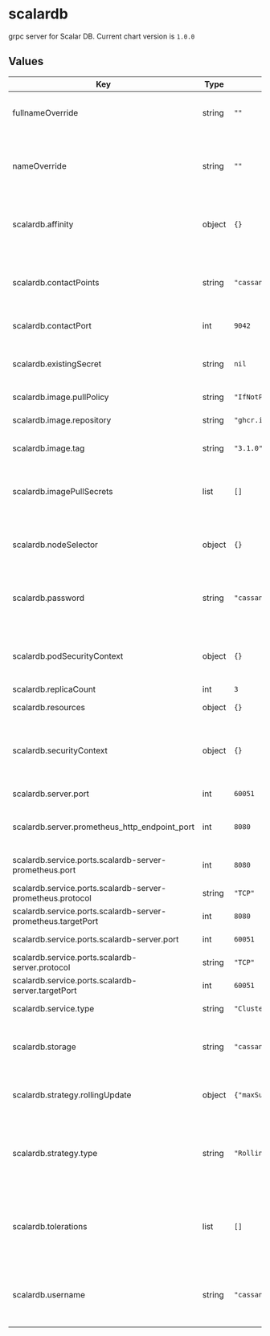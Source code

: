 # scalardb

grpc server for Scalar DB.
Current chart version is `1.0.0`

## Values

| Key | Type | Default | Description |
|-----|------|---------|-------------|
| fullnameOverride | string | `""` | String to fully override scalardb.fullname template |
| nameOverride | string | `""` | String to partially override scalardb.fullname template (will maintain the release name) |
| scalardb.affinity | object | `{}` | The affinity/anti-affinity feature, greatly expands the types of constraints you can express. |
| scalardb.contactPoints | string | `"cassandra"` | The database contanct point such as a hostname of Cassandra or a URL of Cosmos DB account. |
| scalardb.contactPort | int | `9042` | The database port number. |
| scalardb.existingSecret | string | `nil` | Name of existing secret to use for storing database username and password. |
| scalardb.image.pullPolicy | string | `"IfNotPresent"` |  |
| scalardb.image.repository | string | `"ghcr.io/scalar-labs/scalardb-server"` | Docker image reposiory of Scalar DB server. |
| scalardb.image.tag | string | `"3.1.0"` | Docker tag of the image. |
| scalardb.imagePullSecrets | list | `[]` | Optionally specify an array of imagePullSecrets. Secrets must be manually created in the namespace. |
| scalardb.nodeSelector | object | `{}` | nodeSelector is form of node selection constraint. |
| scalardb.password | string | `"cassandra"` | The password of the database. For Cosmos DB, Dynamo DB please specify a secret key here. |
| scalardb.podSecurityContext | object | `{}` | PodSecurityContext holds pod-level security attributes and common container settings. |
| scalardb.replicaCount | int | `3` |  |
| scalardb.resources | object | `{}` | Resources allowed to the pod. |
| scalardb.securityContext | object | `{}` | Setting security context at the pod applies those settings to all containers in the pod. |
| scalardb.server.port | int | `60051` | The port of Scalar DB server. |
| scalardb.server.prometheus_http_endpoint_port | int | `8080` | The port of Prometheus service runnning in Scalar DB server. |
| scalardb.service.ports.scalardb-server-prometheus.port | int | `8080` | Prometheus of Scalar DB server protocol. |
| scalardb.service.ports.scalardb-server-prometheus.protocol | string | `"TCP"` |  |
| scalardb.service.ports.scalardb-server-prometheus.targetPort | int | `8080` |  |
| scalardb.service.ports.scalardb-server.port | int | `60051` | Scalar DB server port. |
| scalardb.service.ports.scalardb-server.protocol | string | `"TCP"` | Scalar DB server protocol. |
| scalardb.service.ports.scalardb-server.targetPort | int | `60051` | Scalar DB server target port. |
| scalardb.service.type | string | `"ClusterIP"` | service types in kubernetes. |
| scalardb.storage | string | `"cassandra"` | Storage implementation. Either cassandra or cosmos or dynamo or jdbc can be set. |
| scalardb.strategy.rollingUpdate | object | `{"maxSurge":"25%","maxUnavailable":"25%"}` | The number of pods that can be unavailable during the update process |
| scalardb.strategy.type | string | `"RollingUpdate"` | New pods are added gradually, and old pods are terminated gradually, e.g: Recreate or RollingUpdate |
| scalardb.tolerations | list | `[]` | Tolerations are applied to pods, and allow (but do not require) the pods to schedule onto nodes with matching taints. |
| scalardb.username | string | `"cassandra"` | The username of the database. For Cosmos DB please leave blank. For Dynamo DB please specify key id here. |
